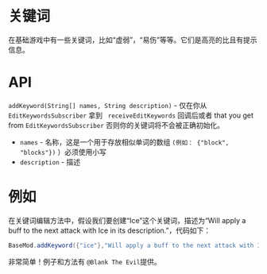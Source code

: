 # 关键词
在基础游戏中有一些关键词，比如“虚弱”，“易伤”等等。它们是高亮的比且有提示信息。

# API
`addKeyword(String[] names, String description)` - 仅在你从 `EditKeywordsSubscriber` 拿到 ` receiveEditKeywords` 回调后或者 that you get from `EditKeywordsSubscriber` 否则你的关键词将不会被正确初始化。

* `names` - 名称，这是一个用于存放相似单词的数组 `(例如： {"block", "blocks"})`  ）必须使用小写
* `description` - 描述

# 例如
在关键词编辑方法中，假设我们要创建“Ice”这个关键词，描述为“Will apply a buff to the next attack with Ice in its description.”，代码如下：

```java
BaseMod.addKeyword({"ice"},"Will apply a buff to the next attack with Ice in its description.");
```

非常简单！例子和方法有 `@Blank The Evil`提供。
